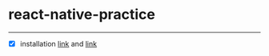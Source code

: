 # react-native-practice

---

-[x] installation [link](https://necolas.github.io/react-native-web/docs/installation/) and [link](https://reactnative.dev/docs/environment-setup)
